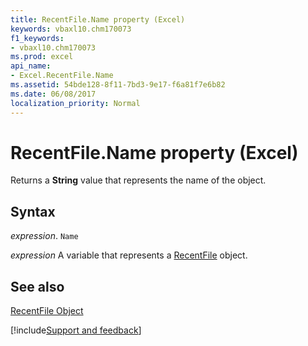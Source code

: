 ```yaml
---
title: RecentFile.Name property (Excel)
keywords: vbaxl10.chm170073
f1_keywords:
- vbaxl10.chm170073
ms.prod: excel
api_name:
- Excel.RecentFile.Name
ms.assetid: 54bde128-8f11-7bd3-9e17-f6a81f7e6b82
ms.date: 06/08/2017
localization_priority: Normal
---
```



# RecentFile.Name property (Excel)

Returns a  **String** value that represents the name of the object.


## Syntax

_expression_. `Name`

_expression_ A variable that represents a [RecentFile](Excel.RecentFile.md) object.


## See also


[RecentFile Object](Excel.RecentFile.md)

[!include[Support and feedback](~/includes/feedback-boilerplate.md)]